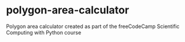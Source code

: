 # polygon-area-calculator
Polygon area calculator created as part of the freeCodeCamp Scientific Computing with Python course
